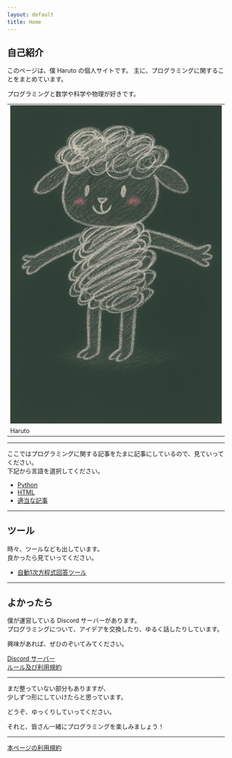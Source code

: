 ```yaml
---
layout: default
title: Home
---
```


## 自己紹介

このページは、僕 Haruto の個人サイトです。
主に、プログラミングに関することをまとめています。

プログラミングと数学や科学や物理が好きです。

<div style="align: right;">
  <table>
    <tr>
      <td><img class="logo" src="assets/images/haruto.png" /></td>
    </tr>
    <tr>
      <td>Haruto</td>
    </tr>
  </table>
</div>


---

ここではプログラミングに関する記事をたまに記事にしているので、見ていってください。<br>
下記から言語を選択してください。<br>
- [Python](./kind_of_articles/Python/index.html)
- [HTML](./kind_of_articles/HTML/index.html)
- [適当な記事](./kind_of_articles/misc/index.html)

---

## ツール

時々、ツールなども出しています。<br>
良かったら見ていってください。<br>
- [自動1次方程式回答ツール](./tools/automatic-linear-equation-solver.md)


---

## よかったら

僕が運営している Discord サーバーがあります。  
プログラミングについて、アイデアを交換したり、ゆるく話したりしています。

興味があれば、ぜひのぞいてみてください。

[Discord サーバー](https://discord.gg/deWZATS6eM)<br>
[ルール及び利用規約](./Discode/server-info.html)

---

まだ整っていない部分もありますが、  
少しずつ形にしていけたらと思っています。

どうぞ、ゆっくりしていってください。

それと、皆さん一緒にプログラミングを楽しみましょう！

---

[本ページの利用規約](./Website/terms.html)
